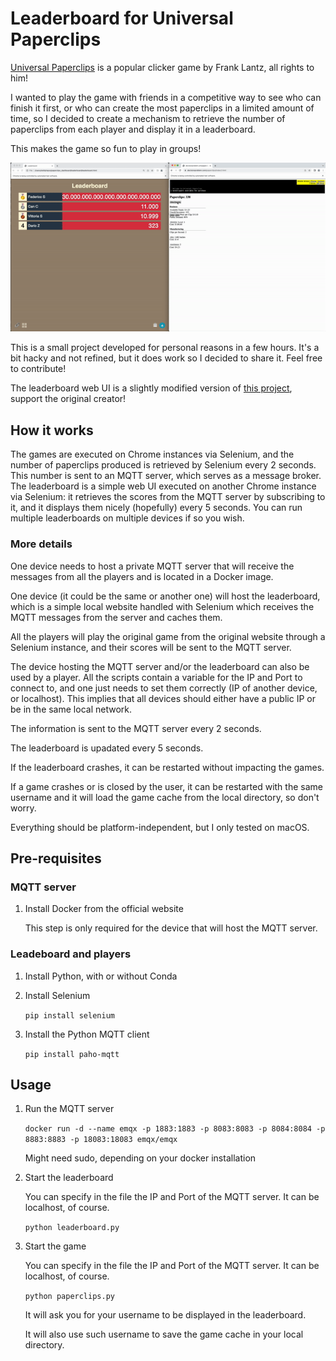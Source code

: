 Leaderboard for Universal Paperclips
=======================

[Universal Paperclips](https://www.decisionproblem.com/paperclips/) is a popular clicker game by Frank Lantz, all rights to him!

I wanted to play the game with friends in a competitive way to see who can finish it first, or who can create the most paperclips in a limited amount of time, so I decided to create a mechanism to retrieve the number of paperclips from each player and display it in a leaderboard. 

This makes the game so fun to play in groups!

![](img/demo.gif)


This is a small project developed for personal reasons in a few hours. It's a bit hacky and not refined, but it does work so I decided to share it. Feel free to contribute!

The leaderboard web UI is a slightly modified version of [this project](https://github.com/tgogos/leaderboard), support the original creator!

How it works
----------------

The games are executed on Chrome instances via Selenium, and the number of paperclips produced is retrieved by Selenium every 2 seconds. This number is sent to an MQTT server, which serves as a message broker.
The leaderboard is a simple web UI executed on another Chrome instance via Selenium: it retrieves the scores from the MQTT server by subscribing to it, and it displays them nicely (hopefully) every 5 seconds. You can run multiple leaderboards on multiple devices if so you wish.

### More details
One device needs to host a private MQTT server that will receive the messages from all the players and is located in a Docker image.

One device (it could be the same or another one) will host the leaderboard, which is a simple local website handled with Selenium which receives the MQTT messages from the server and caches them.

All the players will play the original game from the original website through a Selenium instance, and their scores will be sent to the MQTT server.

The device hosting the MQTT server and/or the leaderboard can also be used by a player. All the scripts contain a variable for the IP and Port to connect to, and one just needs to set them correctly (IP of another device, or localhost). This implies that all devices should either have a public IP or be in the same local network.

The information is sent to the MQTT server every 2 seconds.

The leaderboard is upadated every 5 seconds.

If the leaderboard crashes, it can be restarted without impacting the games.

If a game crashes or is closed by the user, it can be restarted with the same username and it will load the game cache from the local directory, so don't worry.

Everything should be platform-independent, but I only tested on macOS.

Pre-requisites
----------------

### MQTT server

1. Install Docker from the official website

   This step is only required for the device that will host the MQTT server.

### Leadeboard and players

1. Install Python, with or without Conda

2. Install Selenium

   `pip install selenium`

3. Install the Python MQTT client

   `pip install paho-mqtt`


Usage
------------------

1. Run the MQTT server

   `docker run -d --name emqx -p 1883:1883 -p 8083:8083 -p 8084:8084 -p 8883:8883 -p 18083:18083 emqx/emqx`

   Might need sudo, depending on your docker installation

2. Start the leaderboard

   You can specify in the file the IP and Port of the MQTT server. It can be localhost, of course.

   `python leaderboard.py`

3. Start the game

   You can specify in the file the IP and Port of the MQTT server. It can be localhost, of course.

   `python paperclips.py`

   It will ask you for your username to be displayed in the leaderboard.

   It will also use such username to save the game cache in your local directory.

